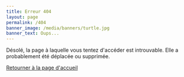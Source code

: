 ```yaml
---
title: Erreur 404
layout: page
permalink: /404
banner_image: /media/banners/turtle.jpg
banner_text: Oups...
---
```


Désolé, la page à laquelle vous tentez d'accéder est introuvable.
Elle a probablement été déplacée ou supprimée.

[Retourner à la page d'accueil](/)

<div id="wb404"></div>

<script>

// Adapté à partir de https://blog.archive.org/2013/10/24/web-archive-404-handler-for-webmasters/

(function() {
	var s = document.createElement('script');
	s.type = 'text/javascript';
	s.async = true;

	var page_url = window.location.href;
	var wb404_url = 'https://archive.org/wayback/available.php?callback=wb404_callback&url='+page_url;
	s.src = wb404_url;
	var h = document.getElementsByTagName('head').item(0) || document.documentElement;
	h.appendChild(s);
})();

wb404_callback = function(obj) {
	var archived_text = "Mais une <a href='$url' onClick='wb404_record_click(this); return false;'>version archivée de cette page</a> est disponible dans la Wayback Machine de l'Internet Archive !";
	var wb_image = 'https://archive.org/images/wayback404.png';

	if (!obj.archived_snapshots || !obj.archived_snapshots.closest || !obj.archived_snapshots.closest.available) {
		return false;
	}

	var url = obj.archived_snapshots.closest.url;
	var html = "<br/><div class='wb404_imagediv'><a href='"+url+"' onClick='wb404_record_click(this); return false;'><img class='wb404_image' src='" + wb_image + "'/></a></div>";

	html += "<div class='wb404_text'>" + archived_text.replace('$url', url) + "</div><br clear='both'/>";

	var wb404_div = document.getElementById('wb404');
	wb404_div.innerHTML = html;
}

wb404_record_click = function(link) {
	var img = new Image(1,1);
	img.src='https://analytics.archive.org/0.gif?wb404_clickthrough=1';
	setTimeout(function(){window.location.href = link.href}, 100);
}

</script>
